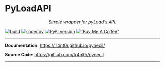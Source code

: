 # PyLoadAPI

<p align="center">
 <em>Simple wrapper for pyLoad's API.</em>
</p>

[![build](https://github.com/tr4nt0r/pyloadapi/workflows/Build/badge.svg)](https://github.com/tr4nt0r/pyloadapi/actions)
[![codecov](https://codecov.io/gh/tr4nt0r/PyLoadAPI/branch/master/graph/badge.svg)](https://codecov.io/gh/tr4nt0r/pyloadapi)
[![PyPI version](https://badge.fury.io/py/pyloadapi.svg)](https://badge.fury.io/py/pyloadapi)
[!["Buy Me A Coffee"](https://img.shields.io/badge/-buy_me_a%C2%A0coffee-gray?logo=buy-me-a-coffee)](https://www.buymeacoffee.com/tr4nt0r)


---

**Documentation**: <a href="https://tr4nt0r.github.io/pynecil/" target="_blank">https://tr4nt0r.github.io/pynecil/</a>

**Source Code**: <a href="https://github.com/tr4nt0r/pynecil" target="_blank">https://github.com/tr4nt0r/pynecil</a>

---
